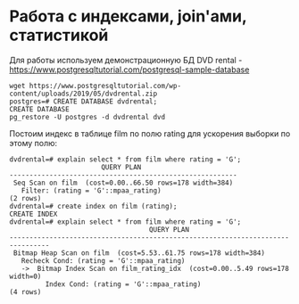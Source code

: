 # Работа с индексами, join'ами, статистикой

Для работы используем демонстрационную БД DVD rental - https://www.postgresqltutorial.com/postgresql-sample-database

```console
wget https://www.postgresqltutorial.com/wp-content/uploads/2019/05/dvdrental.zip
postgres=# CREATE DATABASE dvdrental;
CREATE DATABASE
pg_restore -U postgres -d dvdrental dvd
```
Постоим индекс в таблице film по полю rating для ускорения выборки по этому полю:
```console
dvdrental=# explain select * from film where rating = 'G';
                       QUERY PLAN
---------------------------------------------------------
 Seq Scan on film  (cost=0.00..66.50 rows=178 width=384)
   Filter: (rating = 'G'::mpaa_rating)
(2 rows)
dvdrental=# create index on film (rating);
CREATE INDEX
dvdrental=# explain select * from film where rating = 'G';
                                   QUERY PLAN
--------------------------------------------------------------------------------
 Bitmap Heap Scan on film  (cost=5.53..61.75 rows=178 width=384)
   Recheck Cond: (rating = 'G'::mpaa_rating)
   ->  Bitmap Index Scan on film_rating_idx  (cost=0.00..5.49 rows=178 width=0)
         Index Cond: (rating = 'G'::mpaa_rating)
(4 rows)
```

```console
```
